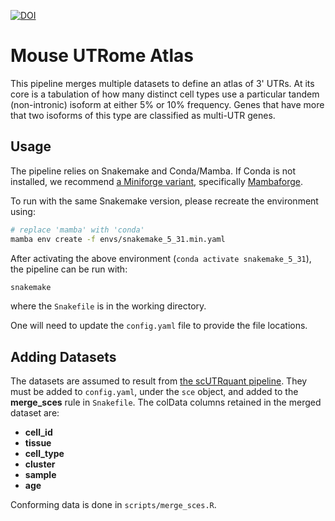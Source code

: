 [![DOI](https://zenodo.org/badge/210962231.svg)](https://zenodo.org/doi/10.5281/zenodo.10895351)

# Mouse UTRome Atlas
This pipeline merges multiple datasets to define an atlas of 3' UTRs. At its core is a tabulation of how many distinct cell types use a particular tandem (non-intronic) isoform at either 5% or 10% frequency. Genes that have more that two isoforms of this type are classified as multi-UTR genes.

## Usage

The pipeline relies on Snakemake and Conda/Mamba. If Conda is not installed, we recommend [a Miniforge variant](https://github.com/conda-forge/miniforge), specifically [Mambaforge](https://github.com/conda-forge/miniforge#mambaforge).

To run with the same Snakemake version, please recreate the environment using:

```bash
# replace 'mamba' with 'conda'
mamba env create -f envs/snakemake_5_31.min.yaml
```

After activating the above environment (`conda activate snakemake_5_31`), the pipeline can be run with:

```bash
snakemake
```

where the `Snakefile` is in the working directory.

One will need to update the `config.yaml` file to provide the file locations.

## Adding Datasets

The datasets are assumed to result from [the scUTRquant pipeline](https://mfansler.github.io/scutr-quant/). They must be added to `config.yaml`, under the `sce` object, and added to the **merge_sces** rule in `Snakefile`. The colData columns retained in the merged dataset are:

 - **cell_id**
 - **tissue**
 - **cell_type**
 - **cluster**
 - **sample**
 - **age**

Conforming data is done in `scripts/merge_sces.R`.
